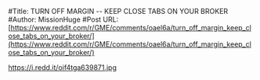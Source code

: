 #Title: TURN OFF MARGIN -- KEEP CLOSE TABS ON YOUR BROKER
#Author: MissionHuge
#Post URL: [https://www.reddit.com/r/GME/comments/oael6a/turn_off_margin_keep_close_tabs_on_your_broker/](https://www.reddit.com/r/GME/comments/oael6a/turn_off_margin_keep_close_tabs_on_your_broker/)


https://i.redd.it/oif4tga639871.jpg